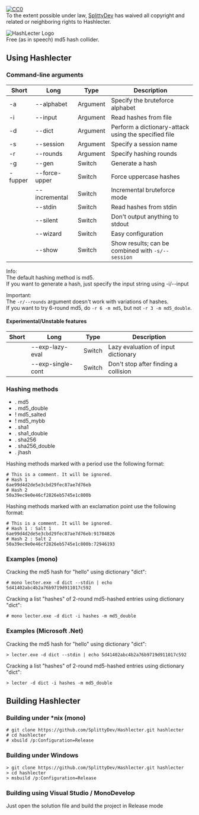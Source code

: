 [![CC0](http://i.creativecommons.org/p/zero/1.0/88x31.png)](http://creativecommons.org/publicdomain/zero/1.0/)  
To the extent possible under law, [SplittyDev](https://github.com/SplittyDev) has waived all copyright and related or neighboring rights to Hashlecter.

![HashLecter Logo](http://i.imgur.com/Wt4bxbY.png)  
Free (as in speech) md5 hash collider.

## Using Hashlecter
### Command-line arguments
| Short   | Long          | Type     | Description
|---------|---------------|----------|-------------
| -a      | --alphabet    | Argument | Specify the bruteforce alphabet
| -i      | --input       | Argument | Read hashes from file
| -d      | --dict        | Argument | Perform a dictionary-attack using the specified file
| -s      | --session     | Argument | Specify a session name
| -r      | --rounds      | Argument | Specify hashing rounds
| -g      | --gen         | Switch   | Generate a hash
| -fupper | --force-upper | Switch   | Force uppercase hashes
|         | --incremental | Switch   | Incremental bruteforce mode
|         | --stdin       | Switch   | Read hashes from stdin
|         | --silent      | Switch   | Don't output anything to stdout
|         | --wizard      | Switch   | Easy configuration
|         | --show        | Switch   | Show results; can be combined with `-s/--session`

Info:  
The default hashing method is md5.  
If you want to generate a hash, just specify the input string using -i/--input

Important:  
The `-r/--rounds` argument doesn't work with variations of hashes.  
If you want to try 6-round md5, do `-r 6 -m md5`, but not `-r 3 -m md5_double`.

#### Experimental/Unstable features
| Short | Long              | Type     | Description
|-------|-------------------|----------|-------------
|       | --exp-lazy-eval   | Switch   | Lazy evaluation of input dictionary
|       | --exp-single-cont | Switch   | Don't stop after finding a collision

### Hashing methods
* . md5
* . md5_double
* ! md5_salted
* ! md5_mybb
* . sha1
* . sha1_double
* . sha256
* . sha256_double
* . jhash

Hashing methods marked with a period use the following format:
```
# This is a comment. It will be ignored.
# Hash 1
6ae99d4d2de5e3cbd29fec87ae7d76eb
# Hash 2
50a39ec9e0e46cf2826eb5745e1c800b
```

Hashing methods marked with an exclamation point use the following format:
```
# This is a comment. It will be ignored.
# Hash 1 : Salt 1
6ae99d4d2de5e3cbd29fec87ae7d76eb:91704826
# Hash 2 : Salt 2
50a39ec9e0e46cf2826eb5745e1c800b:72946193
```

### Examples (mono)
Cracking the md5 hash for "hello" using dictionary "dict":  
```
# mono lecter.exe -d dict --stdin | echo 5d41402abc4b2a76b9719d911017c592
```

Cracking a list "hashes" of 2-round md5-hashed entries using dictionary "dict":
```
# mono lecter.exe -d dict -i hashes -m md5_double
```

### Examples (Microsoft .Net)
Cracking the md5 hash for "hello" using dictionary "dict":
```
> lecter.exe -d dict --stdin | echo 5d41402abc4b2a76b9719d911017c592
```

Cracking a list "hashes" of 2-round md5-hashed entries using dictionary "dict":
```
> lecter -d dict -i hashes -m md5_double
```

## Building Hashlecter
### Building under *nix (mono)
```
# git clone https://github.com/SplittyDev/Hashlecter.git hashlecter
# cd hashlecter
# xbuild /p:Configuration=Release
```

### Building under Windows
```
> git clone https://github.com/SplittyDev/Hashlecter.git hashlecter
> cd hashlecter
> msbuild /p:Configuration=Release
```

### Building using Visual Studio / MonoDevelop
Just open the solution file and build the project in Release mode
